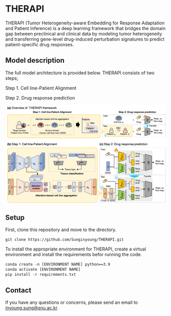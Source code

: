 # THERAPI

THERAPI (Tumor Heterogeneity-aware Embedding for Response Adaptation and Patient Inference) is a deep learning framework that bridges the domain gap between preclinical and clinical data by modeling tumor heterogeneity and transferring gene-level drug-induced perturbation signatures to predict patient-specific drug responses.

## Model description

The full model architecture is provided below. THERAPI consists of two steps;

Step 1. Cell line-Patient Alignment

Step 2. Drug response prediction

![model1](img/Overview.png)

## Setup
First, clone this repository and move to the directory.
```
git clone https://github.com/Sunginyoung/THERAPI.git
```

To install the appropriate environment for THERAPI, create a virtual environment and install the requirements befor running the code.
```
conda create -n [ENVIRONMENT NAME] python==3.9
conda activate [ENVIRONMENT NAME]
pip install -r requirements.txt
```



## Contact
If you have any questions or concerns, please send an email to [inyoung.sung@snu.ac.kr](inyoung.sung@snu.ac.kr).
